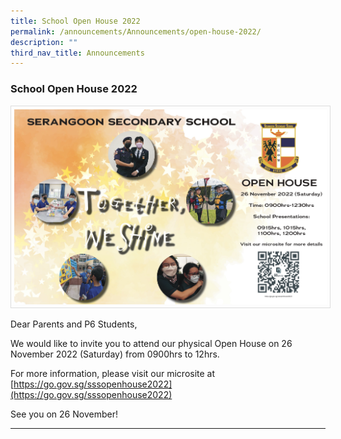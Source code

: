 ```yaml
---
title: School Open House 2022
permalink: /announcements/Announcements/open-house-2022/
description: ""
third_nav_title: Announcements
---
```

### School Open House 2022

<a target="_blank" href="/images/Announcements/Open%20House%202022.jpg">
<img src="/images/Announcements/Open%20House%202022.jpg" style="width:500px; border:0.5px solid Gainsboro; padding: 5px">
</a>

Dear Parents and P6 Students,

We would like to invite you to attend our physical Open House on 26 November 2022 (Saturday) from 0900hrs to 12hrs.

For more information, please visit our microsite at [https://go.gov.sg/sssopenhouse2022](https://go.gov.sg/sssopenhouse2022)

See you on 26 November! 

<hr>